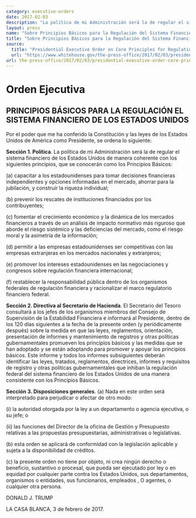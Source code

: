 ```yaml
---
category: executive-orders
date: 2017-02-03
description: "La política de mi Administración será la de regular el sistema financiero de los Estados Unidos de manera coherente con los siguientes principios de regulación..."
layout: press
name: "Sobre Principios Básicos para la Regulación del Sistema Financiero de los Estados Unidos"
title: "Sobre Principios Básicos para la Regulación del Sistema Financiero de los Estados Unidos"
source:
  title: "Presidential Executive Order on Core Principles for Regulating the United States Financial System"
  url: "https://www.whitehouse.gov/the-press-office/2017/02/03/presidential-executive-order-core-principles-regulating-united-states"
url: the-press-office/2017/02/03/presidential-executive-order-core-principles-regulating-united-states
---
```


# Orden Ejecutiva

## PRINCIPIOS BÁSICOS PARA LA REGULACIÓN EL SISTEMA FINANCIERO DE LOS ESTADOS UNIDOS

Por el poder que me ha conferido la Constitución y las leyes de los Estados
Unidos de América como Presidente, se ordena lo siguiente:

**Sección 1. Política**. La política de mi Administración será la de regular el
sistema financiero de los Estados Unidos de manera coherente con los siguientes
principios, que se conocerán como los Principios Básicos:

(a) capacitar a los estadounidenses para tomar decisiones financieras
independientes y opciones informadas en el mercado, ahorrar para la jubilación,
y construir la riqueza individual;

(b) prevenir los rescates de instituciones financiados por los contribuyentes;

(c) fomentar el crecimiento económico y la dinámica de los mercados financieros
a través de un análisis de impacto normativo más riguroso que aborde el riesgo
sistémico y las deficiencias del mercado, como el riesgo moral y la asimetría
de la información;

(d) permitir a las empresas estadounidenses ser competitivas con las empresas
extranjeras en los mercados nacionales y extranjeros;

(e) promover los intereses estadounidenses en las negociaciones y congresos
sobre regulación financiera internacional;

(f) restablecer la responsabilidad pública dentro de los organismos federales
de regulación financiera y racionalizar el marco regulatorio financiero
federal.

**Sección 2. Directiva al Secretario de Hacienda**. El Secretario del Tesoro
consultará a los jefes de los organismos miembros del Consejo de Supervisión de
la Estabilidad Financiera e informará al Presidente, dentro de los 120 días
siguientes a la fecha de la presente orden (y periódicamente después) sobre la
medida en que las leyes, reglamentos, orientación, presentación de informes y
mantenimiento de registros y otras políticas gubernamentales promueven los
principios básicos y las medidas que se han adoptado y se están adoptando para
promover y apoyar los principios básicos. Este informe y todos los informes
subsiguientes deberán identificar las leyes, tratados, reglamentos,
directrices, informes y requisitos de registro y otras políticas
gubernamentales que inhiban la regulación federal del sistema financiero de los
Estados Unidos de una manera consistente con los Principios Básicos.

**Sección 3. Disposiciones generales**. (a) Nada en este orden será interpretado
para perjudicar o afectar de otro modo:

(i) la autoridad otorgada por la ley a un departamento o agencia ejecutiva, o
su jefe; o

(ii) las funciones del Director de la oficina de Gestión y Presupuesto relativas
a las propuestas presupuestarias, administrativas o legislativas.

(b) esta orden se aplicará de conformidad con la legislación aplicable y sujeta
a la disponibilidad de créditos.

(c) la presente orden no tiene por objeto, ni crea ningún derecho o beneficio,
sustantivo o procesal, que pueda ser ejecutado por ley o en equidad por
cualquier parte contra los Estados Unidos, sus departamentos, organismos o
entidades, sus funcionarios, empleados , O agentes, o cualquier otra persona.

DONALD J. TRUMP

LA CASA BLANCA, 3 de febrero de 2017.


